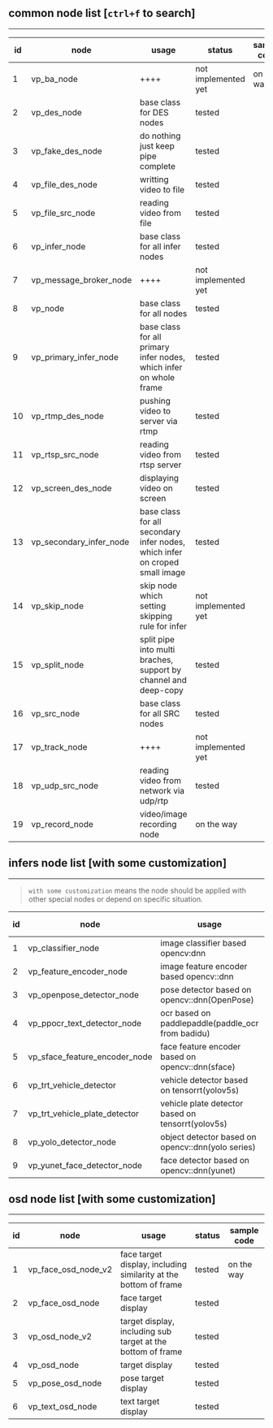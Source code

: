 
## common node list [`ctrl+f` to search] ##
-------

|  id  |  node                    | usage        | status | sample code  |
|  --  |  ----                    | -----------  | ----   | -----------  |
|  1   |  vp_ba_node              | ++++         | not implemented yet | on the way       |
|  2   |  vp_des_node             | base class for DES nodes | tested |               |
|  3   |  vp_fake_des_node        | do nothing just keep pipe complete | tested |               |
|  4   |  vp_file_des_node        | writting video to file | tested |               |
|  5   |  vp_file_src_node        | reading video from file | tested |               |
|  6   |  vp_infer_node           | base class for all infer nodes | tested |               |
|  7   |  vp_message_broker_node  | ++++ | not implemented yet |               |
|  8   |  vp_node                 | base class for all nodes | tested |               |
|  9   |  vp_primary_infer_node   | base class for all primary infer nodes, which infer on whole frame | tested |               |
|  10  |  vp_rtmp_des_node        | pushing video to server via rtmp | tested |               |
|  11  |  vp_rtsp_src_node        | reading video from rtsp server | tested |               |
|  12  |  vp_screen_des_node      | displaying video on screen | tested |               |
|  13  |  vp_secondary_infer_node | base class for all secondary infer nodes, which infer on croped small image | tested |               |
|  14  |  vp_skip_node            | skip node which setting skipping rule for infer | not implemented yet |               |
|  15  |  vp_split_node           | split pipe into multi braches, support by channel and deep-copy | tested |               |
|  16  |  vp_src_node             | base class for all SRC nodes | tested |               |
|  17  |  vp_track_node           | ++++ | not implemented yet |
|  18  |  vp_udp_src_node         | reading video from network via udp/rtp | tested |               |
|  19  |  vp_record_node          | video/image recording node | on the way |               |

## infers node list [with some customization] ##
-------
> `with some customization` means the node should be applied with other special nodes or depend on specific situation.

|  id  |  node                           | usage        | status | sample code  |
|  --  |  ----                           | -----------  | ----   | -----------  |
|  1   |  vp_classifier_node             | image classifier based opencv:dnn | tested         | on the way       |
|  2   |  vp_feature_encoder_node        | image feature encoder based opencv::dnn | on the way         |               |
|  3   |  vp_openpose_detector_node      | pose detector based on opencv::dnn(OpenPose) | tested         |               |
|  4   |  vp_ppocr_text_detector_node    | ocr based on paddlepaddle(paddle_ocr from badidu) | tested         |               |
|  5   |  vp_sface_feature_encoder_node  | face feature encoder based on opencv::dnn(sface) | tested         |               |
|  6   |  vp_trt_vehicle_detector        | vehicle detector based on tensorrt(yolov5s) | tested         |               |
|  7   |  vp_trt_vehicle_plate_detector  | vehicle plate detector based on tensorrt(yolov5s) | tested         |               |
|  8   |  vp_yolo_detector_node          | object detector based on opencv::dnn(yolo series) | tested         |               |
|  9   |  vp_yunet_face_detector_node    | face detector based on opencv::dnn(yunet) | tested         |               |


## osd node list [with some customization] ##
-------

|  id  |  node                    | usage        | status | sample code  |
|  --  |  ----                    | -----------  | ----   | -----------  |
|  1   |  vp_face_osd_node_v2     | face target display, including similarity at the bottom of frame | tested         | on the way       |
|  2   |  vp_face_osd_node        | face target display | tested         |               |
|  3   |  vp_osd_node_v2          | target display, including sub target at the bottom of frame | tested         |               |
|  4   |  vp_osd_node             | target display | tested         |               |
|  5   |  vp_pose_osd_node        | pose target display | tested         |               |
|  6   |  vp_text_osd_node        | text target display | tested         |               |